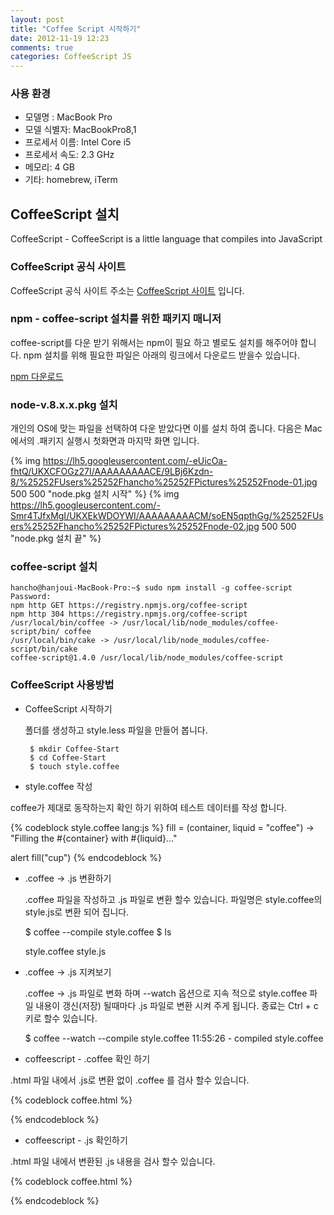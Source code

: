```yaml
---
layout: post
title: "Coffee Script 시작하기"
date: 2012-11-19 12:23
comments: true
categories: CoffeeScript JS
---
```


### 사용 환경

  - 모델명    :     MacBook Pro
  - 모델 식별자:	  MacBookPro8,1
  - 프로세서 이름:   Intel Core i5
  - 프로세서 속도:	2.3 GHz
  - 메모리:	       4 GB
  - 기타: homebrew, iTerm

## CoffeeScript 설치

CoffeeScript - CoffeeScript is a little language that compiles into JavaScript

### CoffeeScript 공식 사이트

CoffeeScript 공식 사이트 주소는 [CoffeeScript 사이트](http://coffeescript.org/)
입니다.
 
### npm - coffee-script 설치를 위한 패키지 매니저                                                                                                                                  

coffee-script를 다운 받기 위해서는 npm이 필요 하고 별로도 설치를 해주어야 합니다. 
npm 설치를 위해 필요한 파일은 아래의 링크에서 다운로드 받을수 있습니다. 

[npm 다운로드](http://nodejs.org/download/)

### node-v.8.x.x.pkg 설치

개인의 OS에 맞는 파일을 선택하여 다운 받았다면 이를 설치 하여 줍니다. 다음은 Mac 에서의
.패키지 실행시 첫화면과 마지막 화면 입니다. 

{% img https://lh5.googleusercontent.com/-eUicOa-fhtQ/UKXCFOGz27I/AAAAAAAAACE/9LBj6Kzdn-8/%25252FUsers%25252Fhancho%25252FPictures%25252Fnode-01.jpg 500 500 "node.pkg 설치 시작" %} 
{% img https://lh5.googleusercontent.com/-Smr4TJfxMgI/UKXEkWDOYWI/AAAAAAAAACM/soEN5qpthGg/%25252FUsers%25252Fhancho%25252FPictures%25252Fnode-02.jpg 500 500 "node.pkg 설치 끝" %}

### coffee-script 설치

	hancho@hanjoui-MacBook-Pro:~$ sudo npm install -g coffee-script
	Password:
	npm http GET https://registry.npmjs.org/coffee-script
	npm http 304 https://registry.npmjs.org/coffee-script
	/usr/local/bin/coffee -> /usr/local/lib/node_modules/coffee-script/bin/	coffee
	/usr/local/bin/cake -> /usr/local/lib/node_modules/coffee-script/bin/cake
	coffee-script@1.4.0 /usr/local/lib/node_modules/coffee-script

### CoffeeScript 사용방법

- CoffeeScript 시작하기

    폴더를 생성하고 style.less 파일을 만들어 봅니다.

       $ mkdir Coffee-Start
       $ cd Coffee-Start
       $ touch style.coffee

- style.coffee 작성

coffee가 제대로 동작하는지 확인 하기 위하여 테스트 데이터를 작성 합니다.

{% codeblock style.coffee lang:js %}
fill = (container, liquid = "coffee") ->
  "Filling the #{container} with #{liquid}..."

alert fill("cup")
{% endcodeblock %}


- .coffee -> .js 변환하기

  .coffee 파일을 작성하고 .js 파일로 변환 할수 있습니다. 파일명은 style.coffee의 style.js로 변환 되어 집니다.

    $ coffee --compile style.coffee
    $ ls
    
    style.coffee style.js
    
- .coffee -> .js 지켜보기

  .coffee -> .js 파일로 변화 하며 --watch 옵션으로 지속 적으로 style.coffee 파일 내용이 갱신(저장) 될때마다 .js 파일로 변환 시켜 주게 됩니다. 종료는 Ctrl + c 키로 할수 있습니다.


    $ coffee --watch --compile style.coffee
    11:55:26 - compiled style.coffee

- coffeescript - .coffee 확인 하기

.html 파일 내에서 .js로 변환 없이 .coffee 를 검사 할수 있습니다.

{% codeblock coffee.html %}
<html>
  <head>
  <script src="http://jashkenas.github.com/coffee-script/extras/coffee-script.js" type="text/javascript" charset="utf-8"></script>
  <script type="text/coffeescript">
    fill = (container, liquid = "coffee") ->
      "Filling the #{container} with #{liquid}..."

    alert fill("cup")
  </script>
  </head>

  <body>
  </body>
</html>
{% endcodeblock %}

- coffeescript - .js 확인하기

.html 파일 내에서 변환된 .js 내용을 검사 할수 있습니다.

{% codeblock coffee.html %}
<html>
  <head>
  <script src="http://jashkenas.github.com/coffee-script/extras/coffee-script.js" type="text/javascript" charset="utf-8"></script>
  <script>
    var fill;                                                                                                                                                               

    fill = function(container, liquid) {
      if (liquid == null) {
        liquid = "coffee";
      }
         
      return "Filling the " + container + " with " + liquid + "...";
    };  
    
    alert(fill("cup"));
  </script>
  </head>

  <body>
  </body>
</html>
{% endcodeblock %}
